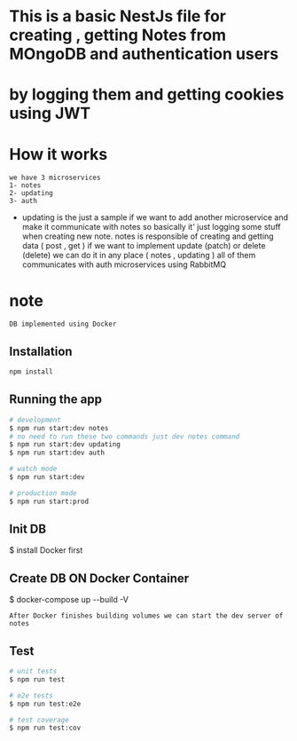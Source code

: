 # This is a basic NestJs file for creating , getting Notes from MOngoDB and authentication users 
# by logging them and getting cookies using JWT

# How it works

    we have 3 microservices 
    1- notes
    2- updating
    3- auth

   -    updating is the just a sample if we want to add another microservice and make it communicate with notes
        so basically it' just logging some stuff when creating new note.
        notes is responsible of creating and getting data ( post , get )
        if we want to implement update (patch) or delete (delete) we can do it in any place ( notes , updating )
        all of them communicates  with auth microservices using RabbitMQ 

# note 
    DB implemented using Docker

## Installation

```bash
npm install
```

## Running the app

```bash
# development
$ npm run start:dev notes
# no need to run these two commands just dev notes command
$ npm run start:dev updating
$ npm run start:dev auth

# watch mode
$ npm run start:dev

# production mode
$ npm run start:prod
```


## Init DB
$   install Docker first

## Create DB ON Docker Container
$ docker-compose up --build -V



    After Docker finishes building volumes we can start the dev server of notes
## Test

```bash
# unit tests
$ npm run test

# e2e tests
$ npm run test:e2e

# test coverage
$ npm run test:cov
```
